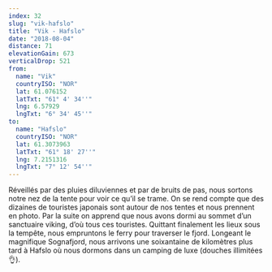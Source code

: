 ```yaml
---
index: 32
slug: "vik-hafslo"
title: "Vik - Hafslo"
date: "2018-08-04"
distance: 71
elevationGain: 673
verticalDrop: 521
from:
  name: "Vik"
  countryISO: "NOR"
  lat: 61.076152
  latTxt: "61° 4' 34''"
  lng: 6.57929
  lngTxt: "6° 34' 45''"
to:
  name: "Hafslo"
  countryISO: "NOR"
  lat: 61.3073963
  latTxt: "61° 18' 27''"
  lng: 7.2151316
  lngTxt: "7° 12' 54''"
---
```


Réveillés par des pluies diluviennes et par de bruits de pas, nous sortons notre nez de la tente pour voir ce qu’il se trame. On se rend compte que des dizaines de touristes japonais sont autour de nos tentes et nous prennent en photo. Par la suite on apprend que nous avons dormi au sommet d’un sanctuaire viking, d’où tous ces touristes. Quittant finalement les lieux sous la tempête, nous empruntons le ferry pour traverser le fjord. Longeant le magnifique Sognafjord, nous arrivons une soixantaine de kilomètres plus tard à Hafslo où nous dormons dans un camping de luxe (douches illimitées 👌).
